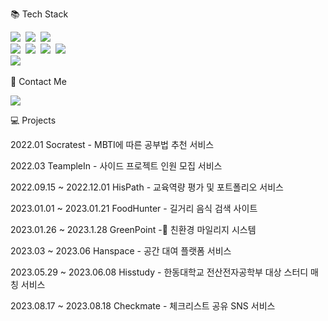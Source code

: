 

📚 Tech Stack 
<p>
  <img src="https://img.shields.io/badge/Java-007396?style=flat-square&logo=Java&logoColor=white"/></a>&nbsp
  <img src="https://img.shields.io/badge/C++-blue?style=flat-square"/></a>&nbsp 
  <img src="https://img.shields.io/badge/Javascript-ffb13b?style=flat-square&logo=javascript&logoColor=white"/></a>&nbsp 
  <br>
  <img src="https://img.shields.io/badge/Spring-6DB33F?style=flat-square&logo=Spring&logoColor=white"/></a>&nbsp
  <img src="https://img.shields.io/badge/SpringBoot-6DB33F?style=flat-square&logo=SpringBoot&logoColor=white"/></a>&nbsp 
  <img src="https://img.shields.io/badge/JPA-green?style=flat-square&"/></a>&nbsp 
  <img src="https://img.shields.io/badge/React-61DAFB?style=flat-square&logo=React&logoColor=white"/></a>&nbsp

  <br>
  <img src="https://img.shields.io/badge/Mysql-E6B91E?style=flat-square&logo=MySql&logoColor=white"/></a>&nbsp 
   

</p>


🌈 Contact Me 

<p>
  <a href="mailto:inhyeok38@gmail.com"><img src="https://img.shields.io/badge/Gmail-d14836?style=flat-square&logo=Gmail&logoColor=white&link=kimhyein7110@gmail.com"/></a>
</p>

💻 Projects 
<p>2022.01 Socratest - MBTI에 따른 공부법 추천 서비스</p>
<p class="has-line-data" data-line-start="30" data-line-end="31">2022.03 TeampleIn - 사이드 프로젝트 인원 모집 서비스</p>
<p class="has-line-data" data-line-start="32" data-line-end="33">2022.09.15 ~ 2022.12.01 HisPath - 교육역량 평가 및 포트폴리오 서비스</p>
<p class="has-line-data" data-line-start="34" data-line-end="35">2023.01.01 ~ 2023.01.21 FoodHunter - 길거리 음식 검색 사이트</p>
<p class="has-line-data" data-line-start="36" data-line-end="37">2023.01.26 ~ 2023.1.28 GreenPoint - 친환경 마일리지 시스템</p>
<p class="has-line-data" data-line-start="38" data-line-end="39">2023.03 ~ 2023.06 Hanspace - 공간 대여 플랫폼 서비스</p>
<p class="has-line-data" data-line-start="40" data-line-end="41">2023.05.29 ~ 2023.06.08 Hisstudy - 한동대학교 전산전자공학부 대상 스터디 매칭 서비스</p>
<p class="has-line-data" data-line-start="42" data-line-end="43">2023.08.17 ~ 2023.08.18 Checkmate - 체크리스트 공유 SNS 서비스</p>
